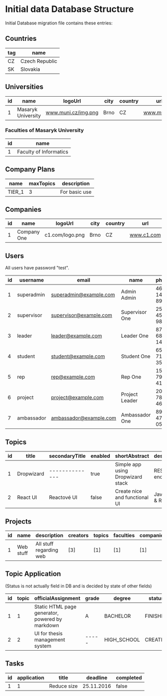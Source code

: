 # Initial data Database Structure

Initial Database migration file contains these entries:

## Countries

| tag    | name           |
| ------ | -------------- |
| CZ     | Czech Republic |
| SK     | Slovakia       |

## Universities

| id  | name                               | logoUrl                | city       | country | url          |
| --- | ---------------------------------- | ---------------------- | ---------- | ------  | ------------ |
| 1   | Masaryk University                 | www.muni.cz/img.png    | Brno       | CZ      | www.muni.cz  |

### Faculties of Masaryk University

| id  | name                               |
| --- | ---------------------------------- |
| 1   | Faculty of Informatics             |

## Company Plans

| name   | maxTopics | description      |
| ------ | --------- | ---------------- |
| TIER_1 | 3         | For basic use    |

## Companies

| id  | name                               | logoUrl                | city       | country | url            | size      | plan    |
| --- | ---------------------------------- | ---------------------- | ---------- | ------  | -------------- | --------- | ------- |
| 1   | Company One                        | c1.com/logo.png        | Brno       | CZ      | www.c1.com     | CORPORATE | TIER_1  | 

## Users

All users have password "test".

| id  | username           | email                       | name               | phone        | lastLogin      | company | faculty | roles                        | tags                     |
| --- | ------------------ | --------------------------- | ------------------ | ------------ | -------------- | ------- | ------- | ---------------------------- | ------------------------ | 
| 1   | superadmin         | superadmin@example.com      | Admin Admin        | 463 147 891  | 5.11.2016      | 1       | 1       | [ALL]                        | ------------------------ |
| 2   | supervisor         | supervisor@example.com      | Supervisor One     | 258 457 987  | 19.3.2017      | ------- | 1       | [SUPERVISOR]                 | [Java,Ruby,MU]           |
| 3   | leader             | leader@example.com          | Leader One         | 875 687 149  | 9.1.2017       | 1       | ------- | [LEADER]                     | [C++, Oracle, Ruby ]     |
| 4   | student            | student@example.com         | Student One        | 654 712 354  | 26.8.2016      | ------- | 1       | [STUDENT]                    | [MU, JavaScript, React]  |
| 5   | rep                | rep@example.com             | Rep One            | 154 798 416  | 6.5.2016       | 1       | ------- | [COMPANY_REP]                | ------------------------ |
| 6   | project            | project@example.com         | Project Leader     | 205 789 460  | 12.6.2017      | ------- | ------- | [PROJECT_LEADER]             | ------------------------ |
| 7   | ambassador         | ambassador@example.com      | Ambassador One     | 890 473 058  | 20.6.2017      | ------- | 1       | [UNIVERSITY_AMB]             | ------------------------ | 

## Topics

| id  | title               | secondaryTitle | enabled | shortAbstract                       | description                | secondaryDescription     | creator | supervisors      | degrees                  | tags                      |
| --- | ------------------- | -------------- | ------- | ----------------------------------- | -------------------------- | -----------------------  | ------- | ---------------- | ------------------------ | ------------------------- |
| 1   | Dropwizard          | -------------- | true    | Simple app using Dropwizard stack   | REST endpoints             | RESTové endpointy        | 3       | [2]              | [BACHELOR, MASTER]       | [Java, REST, Web]         |
| 2   | React UI            | Reactové UI    | false   | Create nice and functional UI       | JavaScript & React         | ------------------------ | 3       | [2]              | [HIGH_SCHOOL,PhD]        | [JavaScript, Web]         |

## Projects

| id | name                 | description                 | creators     | topics    | faculties | companies |
| -- | -------------------- | --------------------------- | ------------ | --------- | --------- | --------- |
| 1  | Web stuff            | All stuff regarding web     | [3]          | [1]       | [1]       | [1]       |

## Topic Application

(Status is not actually field in DB and is decided by state of other fields)

| id  | topic | officialAssignment                                  | grade | degree     | status      | thesisFinish | thesisStarted | faculty | techLeader | student | supervisor | link                          |
| --- | ----- | --------------------------------------------------- | ----- | ---------- | ----------- | ------------ | ------------- | ------- | ---------- | ------- | ---------- | ----------------------------- |
| 1   | 1     | Static HTML page generator, powered by markdown     | A     | BACHELOR   | FINISHED    | 17.3.2017    | 2.10.2016     | 1       | 3          | 4       | 2          | ----------------------------- |
| 2   | 2     | UI for thesis management system                     | ----- | HIGH_SCHOOL| CREATED     | ------------ | 18.12.2016    | 1       | 3          | 4       | 2          | https://www.github.com        |

## Tasks

| id  | application | title                              | deadline   | completed |
| --- | ----------- | ---------------------------------- | ---------- | --------- |
| 1   | 1           | Reduce size                        | 25.11.2016 | false     |

